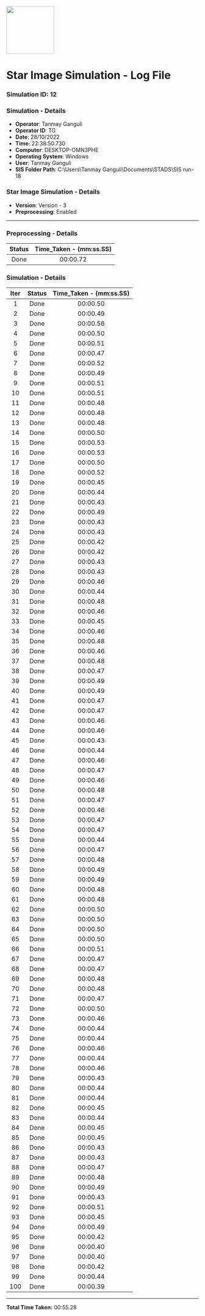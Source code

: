 [<img src="https://www.aero.iitb.ac.in/satlab/images/IITBSSP2019.png" width="125"/>](image.png)

# Star Image Simulation - Log File

### Simulation ID: 12

### Simulation - Details
* **Operator**: Tanmay Ganguli
* **Operator ID**: TG
* **Date**: 28/10/2022
* **Time**: 22:38:50.730
* **Computer**: DESKTOP-OMN3PHE
* **Operating System**: Windows
* **User**: Tanmay Ganguli
* **SIS Folder Path**: C:\Users\Tanmay Ganguli\Documents\STADS\SIS run-18

### Star Image Simulation - Details
* **Version**: Version - 3
* **Preprocessing**: Enabled

---

### Preprocessing - Details

|Status|Time_Taken - (mm:ss.SS)
|:---:|:---:|
|Done|00:00.72|

### Simulation - Details

|Iter|Status|Time_Taken - (mm:ss.SS)|
|:---:|:---:|:---:|
|1|Done|00:00.50|
|2|Done|00:00.49|
|3|Done|00:00.56|
|4|Done|00:00.50|
|5|Done|00:00.51|
|6|Done|00:00.47|
|7|Done|00:00.52|
|8|Done|00:00.49|
|9|Done|00:00.51|
|10|Done|00:00.51|
|11|Done|00:00.48|
|12|Done|00:00.48|
|13|Done|00:00.48|
|14|Done|00:00.50|
|15|Done|00:00.53|
|16|Done|00:00.53|
|17|Done|00:00.50|
|18|Done|00:00.52|
|19|Done|00:00.45|
|20|Done|00:00.44|
|21|Done|00:00.43|
|22|Done|00:00.49|
|23|Done|00:00.43|
|24|Done|00:00.43|
|25|Done|00:00.42|
|26|Done|00:00.42|
|27|Done|00:00.43|
|28|Done|00:00.43|
|29|Done|00:00.46|
|30|Done|00:00.44|
|31|Done|00:00.48|
|32|Done|00:00.46|
|33|Done|00:00.45|
|34|Done|00:00.46|
|35|Done|00:00.48|
|36|Done|00:00.46|
|37|Done|00:00.48|
|38|Done|00:00.47|
|39|Done|00:00.49|
|40|Done|00:00.49|
|41|Done|00:00.47|
|42|Done|00:00.47|
|43|Done|00:00.46|
|44|Done|00:00.46|
|45|Done|00:00.43|
|46|Done|00:00.44|
|47|Done|00:00.46|
|48|Done|00:00.47|
|49|Done|00:00.46|
|50|Done|00:00.48|
|51|Done|00:00.47|
|52|Done|00:00.46|
|53|Done|00:00.47|
|54|Done|00:00.47|
|55|Done|00:00.44|
|56|Done|00:00.47|
|57|Done|00:00.48|
|58|Done|00:00.49|
|59|Done|00:00.49|
|60|Done|00:00.48|
|61|Done|00:00.48|
|62|Done|00:00.50|
|63|Done|00:00.50|
|64|Done|00:00.50|
|65|Done|00:00.50|
|66|Done|00:00.51|
|67|Done|00:00.47|
|68|Done|00:00.47|
|69|Done|00:00.48|
|70|Done|00:00.48|
|71|Done|00:00.47|
|72|Done|00:00.50|
|73|Done|00:00.46|
|74|Done|00:00.44|
|75|Done|00:00.44|
|76|Done|00:00.46|
|77|Done|00:00.44|
|78|Done|00:00.46|
|79|Done|00:00.43|
|80|Done|00:00.44|
|81|Done|00:00.44|
|82|Done|00:00.45|
|83|Done|00:00.44|
|84|Done|00:00.45|
|85|Done|00:00.45|
|86|Done|00:00.43|
|87|Done|00:00.43|
|88|Done|00:00.47|
|89|Done|00:00.48|
|90|Done|00:00.49|
|91|Done|00:00.43|
|92|Done|00:00.51|
|93|Done|00:00.45|
|94|Done|00:00.49|
|95|Done|00:00.42|
|96|Done|00:00.40|
|97|Done|00:00.40|
|98|Done|00:00.42|
|99|Done|00:00.44|
|100|Done|00:00.39|

---

**Total Time Taken:** 00:55.28
